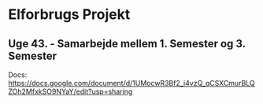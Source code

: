 # Elforbrugs Projekt
## Uge 43. - Samarbejde mellem 1. Semester og 3. Semester

Docs: https://docs.google.com/document/d/1UMocwR3Bf2_i4vzQ_qCSXCmurBLQZOh2MfxkSO9NYaY/edit?usp=sharing
